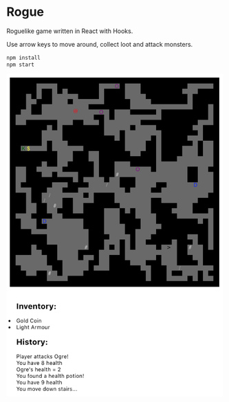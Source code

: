 # Rogue

Roguelike game written in React with Hooks.

Use arrow keys to move around, collect loot and attack monsters.

```
npm install
npm start
```

![screenshot](images/screenshot.png)
